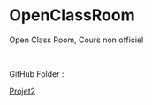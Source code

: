 # OpenClassRoom
<p>Open Class Room, Cours non officiel</p>
<br>
<p>GitHub Folder :</p><a href="Projet2">Projet2</a>
